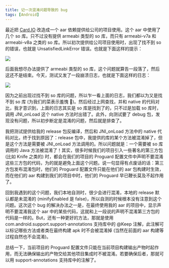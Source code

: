 ```yaml
---
title: 记一次混淆问题导致的 bug
tags: [Android]
---
```


最近把 [Card.IO](https://github.com/card-io/card.io-Android-SDK) 改造成一个 aar 依赖提供给公司的项目使用。这个 aar 中使用了几个 so 库。只不过没有提供 armeabi 类型的 so 库，而只有 armeabi-v7a 和 armeabi-v8a 之类的 so 库。所以初次提供给公司项目使用时，出现了找不到 so 的错误，也就是 UnsatisfiedLinkError 错误。也就是下面这样的提示：

![](http://tao93.top/images/2018/09/01/1535807292.png)

后面我想尽办法提供了 armeabi 类型的 so 库，这个问题就算告一段落了，然后这还不是结束。今天，测试又发了一段崩溃日志，也就是下面这样的日志：

![](http://tao93.top/images/2018/09/01/1535807316.png)

因为之前出现过找不到 so 库的问题，所以乍一看上面的日志，我们都以为又是找不到 so 库 (为我们的菜表示羞愧 🤩)。然后经过上网查找，并和 native 的代码对比，我才意识到，上面的日志其实是 so 库是找到了的，只不过是加载 so 库时，调用 JNI_onLoad 这个 native 方法时出错了。此外，向测试要了 debug 包，发现没有问题，所以初步断定是混淆的问题，然后就是排查了。

我把测试提供给我的 release 包反编译，然后和 JNI_onLoad 方法中的 native 代码对比，终于找到原因了：release 包中，我提供的库的某个方法被混淆掉了，但是这个方法是需要被 JNI_onLoad 方法调用的。所以问题就是：一个需要被 so 库调用的 Java 方法被混淆了！其实，很多时候我们的项目引入一些著名的第三方包 (比如 Knife 之类的) 时，都会在我们的项目的 Proguard 配置文件中声明不要混淆这些三方包的代码，为的就是避免上面这个问题。说一句显得有点废话的话：第三方包发布混淆包时，他们的 Proguard 配置文件只能在他们的 aar 包构建时生效，而在他们的 aar 构建到我们的项目中时，他们的 Proguard 早已鞭长莫及不起作用了。

回到我遇到的这个问题，我们本地自测时，很少会进行混淆，本地的 release 默认都是未混淆的 (minifyEnabled 是 false)，所以自测的时候根本没有注意到这个问题。这次这个 bug 的解决办法之一是，在最终使用我的 aar 的项目中，显示声明不要混淆我这个 aar 中的某些代码，这就和上一段说的声明不混淆第三方包的代码是一样的。But，还有一种更好的方法，那就是使用 com.android.support.support-annotations 支持库中的 @Keep 注解，此注解可以标记哪些方法或者类在最终构建 apk 时不会被混淆掉 (当然在前面的 aar 构建等过程自然也不会混淆)。

总结一下，当前项目的 Proguard 配置文件只能在当前项目构建输出产物时起作用，而无法确保输出的产物交给其他项目集成时不被混淆。若要确保后者，那就可以用 support-annotations 支持库中的注解了。

